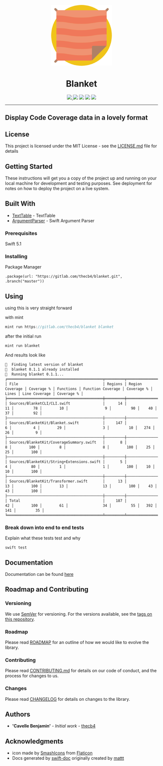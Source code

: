 <div align="center">
    <img src="Resources/logo.png" width="200" max-width="90%" alt="Blanket"/>
    <h1 align="center">Blanket</h1>
    <a href="https://gitlab.com/thecb4/shellkit/-/commits/master">
      <img src="https://gitlab.com/thecb4/shellkit/badges/master/pipeline.svg" />
    </a>
    <img src="https://img.shields.io/badge/Swift-5.1-orange.svg" />
    <img src="https://img.shields.io/badge/macOS-%3E%3D%2010.13-blue" />
    <img src="https://img.shields.io/badge/platform-macOS%20%7C%20linux-blue" />
    <a href="https://twitter.com/_thecb4">
      <img src="https://img.shields.io/badge/twitter-@_thecb4-blue.svg?style=flat" />
    </a>
</div>

<hr/>

## Display Code Coverage data in a lovely format

## License

This project is licensed under the MIT License - see the [LICENSE.md](LICENSE.md) file for details

## Getting Started

These instructions will get you a copy of the project up and running on your local machine for development and testing purposes. See deployment for notes on how to deploy the project on a live system.

## Built With

* [TextTable](https://github.com/cfilipov/TextTable) - TextTable
* [ArgumentParser](https://github.com/apple/swift-argument-parser) - Swift Argument Parser

### Prerequisites

Swift 5.1

### Installing

Package Manager

```
.package(url: "https://gitlab.com/thecb4/blanket.git", .branch("master"))
```

## Using

using this is very straight forward

with mint
```swift
mint run https://gitlab.com/thecb4/blanket blanket
```

after the initial run

```swift
mint run blanket
```

And results look like

```shell
🌱  Finding latest version of blanket
🌱  blanket 0.1.1 already installed
🌱  Running blanket 0.1.1...
╒════════════════════════════════════════════╤═════════╤═════════════════╤════════════╤═══════════╤═══════════════════╤════════════╤═══════╤═══════════════╤════════════╕
│ File                                       │ Regions │ Region Coverage │ Coverage % │ Functions │ Function Coverage │ Coverage % │ Lines │ Line Coverage │ Coverage % │
╞════════════════════════════════════════════╪═════════╪═════════════════╪════════════╪═══════════╪═══════════════════╪════════════╪═══════╪═══════════════╪════════════╡
│ Sources/BlanketCLI/CLI.swift               │      14 │              11 │         78 │        10 │                 9 │         90 │    40 │            37 │         92 │
├────────────────────────────────────────────┼─────────┼─────────────────┼────────────┼───────────┼───────────────────┼────────────┼───────┼───────────────┼────────────┤
│ Sources/BlanketKit/Blanket.swift           │     147 │               6 │          4 │        29 │                 3 │         10 │   274 │            26 │          9 │
├────────────────────────────────────────────┼─────────┼─────────────────┼────────────┼───────────┼───────────────────┼────────────┼───────┼───────────────┼────────────┤
│ Sources/BlanketKit/CoverageSummary.swift   │       8 │               8 │        100 │         8 │                 8 │        100 │    25 │            25 │        100 │
├────────────────────────────────────────────┼─────────┼─────────────────┼────────────┼───────────┼───────────────────┼────────────┼───────┼───────────────┼────────────┤
│ Sources/BlanketKit/String+Extensions.swift │       5 │               4 │         80 │         1 │                 1 │        100 │    10 │            10 │        100 │
├────────────────────────────────────────────┼─────────┼─────────────────┼────────────┼───────────┼───────────────────┼────────────┼───────┼───────────────┼────────────┤
│ Sources/BlanketKit/Transformer.swift       │      13 │              13 │        100 │        13 │                13 │        100 │    43 │            43 │        100 │
├────────────────────────────────────────────┼─────────┼─────────────────┼────────────┼───────────┼───────────────────┼────────────┼───────┼───────────────┼────────────┤
│ Total                                      │     187 │              42 │        100 │        61 │                34 │         55 │   392 │           141 │         35 │
╘════════════════════════════════════════════╧═════════╧═════════════════╧════════════╧═══════════╧═══════════════════╧════════════╧═══════╧═══════════════╧════════════╛
```

### Break down into end to end tests

Explain what these tests test and why

```
swift test
```

## Documentation

Documentation can be found [here](https://gitlab.com/thecb4/blanket/-/wikis/home)

## Roadmap and Contributing

### Versioning

We use [SemVer](http://semver.org/) for versioning. For the versions available, see the [tags on this repository](https://github.com/your/project/tags).



### Roadmap

Please read [ROADMAP](ROADMAP.md) for an outline of how we would like to evolve the library.

### Contributing

Please read [CONTRIBUTING.md](CONTRIBUTING.md) for details on our code of conduct, and the process for changes to us.

### Changes

Please read [CHANGELOG](CHANGELOG.md) for details on changes to the library.


## Authors

* **'Cavelle Benjamin'** - *Initial work* - [thecb4](https://thecb4.io)

## Acknowledgments

* icon made by [SmashIcons](https://www.flaticon.com/authors/smashicons) from [Flaticon](https://www.flaticon.com)
* Docs generated by [swift-doc](https://github.com/thecb4/swift-doc) originally created by [mattt](https://github.com/mattt)
